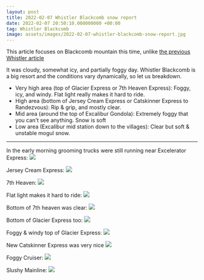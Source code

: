 ```yaml
---
layout: post
title: 2022-02-07 Whistler Blackcomb snow report
date: 2022-02-07 20:50:10.000000000 +00:00
tag: Whistler Blackcomb
image: assets/images/2022-02-07-whistler-blackcomb-snow-report.jpg
---
```


This article focuses on Blackcomb mountain this time, unlike [the previous Whistler article](https://vancouversnowboarding.ca/2022-01-06-whistler-blackcomb-snow-report/)

It was cloudy, somewhat icy, and partially foggy day. Whistler Blackcomb is a big resort and the conditions vary dynamically, so let us breakdown.

* Very high area (top of Glacier Express or 7th Heaven Express): Foggy, icy, and windy. Flat light really makes it hard to ride.
* High area (bottom of Jersey Cream Express or Catskinner Express to Randezvous): Rip & grip, and mostly clear.
* Mid area (around the top of Excalibur Gondola): Extremely foggy that you can't see anything. Snow is soft
* Low area (Excalibur mid station down to the villages): Clear but soft & unstable mogul snow.

---

In the early morning grooming trucks were still running near Excelerator Express:
![](/assets/images/2022-02-07-grooming.jpg)

Jersey Cream Express:
![](/assets/images/2022-02-07-jersey-cream-express.jpg)

7th Heaven:
![](/assets/images/2022-02-07-7th-heaven.jpg)

Flat light makes it hard to ride:
![](/assets/images/2022-02-07-flat-light.jpg)

Bottom of 7th heaven was clear:
![](/assets/images/2022-02-07-clear-7th-heaven.jpg)

Bottom of Glacier Express too:
![](/assets/images/2022-02-07-bottom-glacier-express.jpg)

Foggy & windy top of Glacier Express:
![](/assets/images/2022-02-07-top-glacier-express.jpg)

New Catskinner Express was very nice
![](/assets/images/2022-02-07-new-catskinner-express.jpg)

Foggy Cruiser:
![](/assets/images/2022-02-07-foggy-cruiser.jpg)

Slushy Mainline:
![](/assets/images/2022-02-07-slushy-mainline.jpg)
